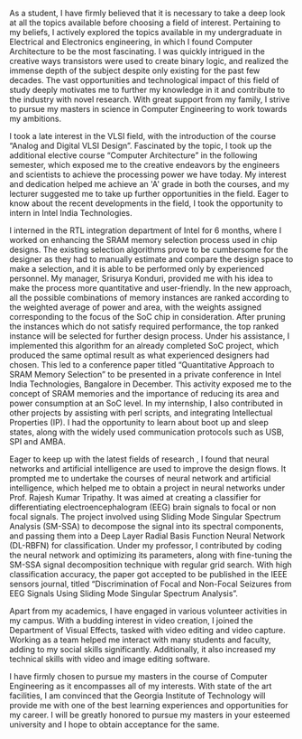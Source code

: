 As a student, I have firmly believed that it is necessary to take a deep look at all the topics available before choosing a field of interest. Pertaining to my beliefs, I actively explored the topics available in my undergraduate in Electrical and Electronics engineering, in which I found Computer Architecture to be the most fascinating. I was quickly intrigued in the creative ways transistors were used to create binary logic, and realized the immense depth of the subject despite only existing for the past few decades. The vast opportunities and technological impact of this field of study deeply motivates me to further my knowledge in it and contribute to the industry with novel research. With great support from my family, I strive to pursue my masters in science in Computer Engineering to work towards my ambitions.

I took a late interest in the VLSI field, with the introduction of the course “Analog and Digital VLSI Design”. Fascinated by the topic, I took up the additional elective course “Computer Architecture” in the following semester, which exposed me to the creative endeavors by the engineers and scientists to achieve the processing power we have today. My interest and dedication helped me achieve an 'A' grade in both the courses, and my lecturer suggested me to take up further opportunities in the field. Eager to know about the recent developments in the field, I took the opportunity to intern in Intel India Technologies.

I interned in the RTL integration department of Intel for 6 months, where I worked on enhancing the SRAM memory selection process used in chip designs. The existing selection algorithms prove to be cumbersome for the designer as they had to manually estimate and compare the design space to make a selection, and it is able to be performed only by experienced personnel. My manager, Srisurya Konduri, provided me with his idea to make the process more quantitative and user-friendly. In the new approach, all the possible combinations of memory instances are ranked according to the weighted average of power and area, with the weights assigned corresponding to the focus of the SoC chip in consideration. After pruning the instances which do not satisfy required performance, the top ranked instance will be selected for further design process. Under his assistance, I implemented this algorithm for an already completed SoC project, which produced the same optimal result as what experienced designers had chosen. This led to a conference paper titled “Quantitative Approach to SRAM Memory Selection” to be presented in a private conference in Intel India Technologies, Bangalore in December. This activity exposed me to the concept of SRAM memories and the importance of reducing its area and power consumption at an SoC level. In my internship, I also contributed in other projects by assisting with perl scripts, and integrating Intellectual Properties (IP). I had the opportunity to learn about boot up and sleep states, along with the widely used communication protocols such as USB, SPI and AMBA.

Eager to keep up with the latest fields of research , I found that neural networks and artificial intelligence are used to improve the design flows. It prompted me to undertake the courses of neural network and artificial intelligence, which helped me to obtain a project in neural networks under Prof. Rajesh Kumar Tripathy. It was aimed at creating a classifier for differentiating electroencephalogram (EEG) brain signals to focal or non focal signals. The project involved using Sliding Mode Singular Spectrum Analysis (SM-SSA) to decompose the signal into its spectral components, and passing them into a Deep Layer Radial Basis Function Neural Network (DL-RBFN) for classification. Under my professor, I contributed by coding the neural network and optimizing its parameters, along with fine-tuning the SM-SSA signal decomposition technique with regular grid search. With high classification accuracy, the paper got accepted to be published in the IEEE sensors journal, titled “Discrimination of Focal and Non-Focal Seizures from EEG Signals Using Sliding Mode Singular Spectrum Analysis”.

Apart from my academics, I have engaged in various volunteer activities in my campus. With a budding interest in video creation, I joined the Department of Visual Effects, tasked with video editing and video capture. Working as a team helped me interact with many students and faculty, adding to my social skills significantly. Additionally, it also increased my technical skills with video and image editing software.

I have firmly chosen to pursue my masters in the course of Computer Engineering as it encompasses all of my interests. With state of the art facilities, I am convinced that the Georgia Institute of Technology will provide me with one of the best learning experiences and opportunities for my career. I will be greatly honored to pursue my masters in your esteemed university and I hope to obtain acceptance for the same.
